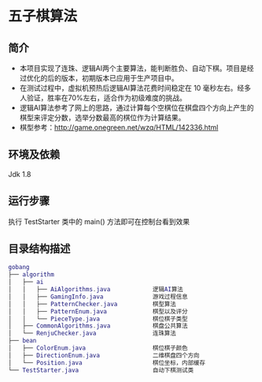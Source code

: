 五子棋算法
===
## 简介
* 本项目实现了连珠、逻辑AI两个主要算法，能判断胜负、自动下棋。项目是经过优化的后的版本，初期版本已应用于生产项目中。
* 在测试过程中，虚拟机预热后逻辑AI算法花费时间稳定在 10 毫秒左右。经多人验证，胜率在70%左右，适合作为初级难度的挑战。
* 逻辑AI算法参考了网上的思路，通过计算每个空棋位在棋盘四个方向上产生的棋型来评定分数，选举分数最高的棋位作为计算结果。
* 棋型参考：<http://game.onegreen.net/wzq/HTML/142336.html>
## 环境及依赖
Jdk 1.8
## 运行步骤
执行 TestStarter 类中的 main() 方法即可在控制台看到效果
## 目录结构描述
``` lua
gobang
├── algorithm
│   ├── ai
│   │   ├── AiAlgorithms.java            逻辑AI算法
│   │   ├── GamingInfo.java              游戏过程信息
│   │   ├── PatternChecker.java          棋型算法
│   │   ├── PatternEnum.java             棋型以及评分
│   │   └── PieceType.java               棋位棋子类型
│   ├── CommonAlgorithms.java            棋盘公共算法
│   └── RenjuChecker.java                连珠算法
├── bean
│   ├── ColorEnum.java                   棋位棋子颜色
│   ├── DirectionEnum.java               二维棋盘四个方向
│   └── Position.java                    棋位坐标，内部缓存
└── TestStarter.java                     自动下棋测试类
```
